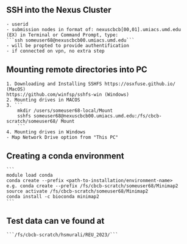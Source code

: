 ## SSH into the Nexus Cluster
    - userid
    - submission nodes in format of: nexuscbcb[00,01].umiacs.umd.edu
    (EX) in Terminal or Command Prompt, type:
    ```ssh someuser68@nexuscbcb00.umiacs.umd.edu```
    - will be propted to provide authentification
    - if connected on vpn, no extra step

## Mounting remote directories into PC
    1. Downloading and Installing SSHFS https://osxfuse.github.io/
    (MacOS)
    https://github.com/winfsp/sshfs-win (Windows)
    2. Mounting drives in MACOS
    3. ```
        mkdir /users/someuser68-local/Mount
        sshfs someuser68@nexuscbcb00.umiacs.umd.edu:/fs/cbcb-scratch/someuser68/ Mount
        ```
    4. Mounting drives in Windows 
    - Map Network Drive option from "This PC"

## Creating a conda environment
    ```
    module load conda
    conda create --prefix <path-to-installation/environment-name>
    e.g. conda create --prefix /fs/cbcb-scratch/someuser68/Minimap2
    source activate /fs/cbcb-scratch/someuser68/Minimap2
    conda install -c bioconda minimap2
    ```
## Test data can ve found at
    ```/fs/cbcb-scratch/hsmurali/REU_2023/```
